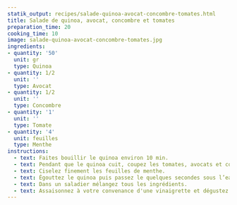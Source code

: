 ```yaml
---
statik_output: recipes/salade-quinoa-avocat-concombre-tomates.html
title: Salade de quinoa, avocat, concombre et tomates
preparation_time: 20
cooking_time: 10
image: salade-quinoa-avocat-concombre-tomates.jpg
ingredients:
- quantity: '50'
  unit: gr
  type: Quinoa
- quantity: 1/2
  unit: ''
  type: Avocat
- quantity: 1/2
  unit: ''
  type: Concombre
- quantity: '1'
  unit: ''
  type: Tomate
- quantity: '4'
  unit: feuilles
  type: Menthe
instructions:
  - text: Faites bouillir le quinoa environ 10 min.
  - text: Pendant que le quinoa cuit, coupez les tomates, avocats et concombres en cubes.
  - text: Ciselez finement les feuilles de menthe.
  - text: Égouttez le quinoa puis passez le quelques secondes sous l’eau froide pour qu’il refroidisse.
  - text: Dans un saladier mélangez tous les ingrédients.
  - text: Assaisonnez à votre convenance d'une vinaigrette et dégustez !
---
```

